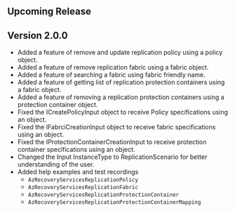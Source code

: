 <!--
    Please leave this section at the top of the change log.
    Changes for the upcoming release should go under the section titled "Upcoming Release", and should adhere to the following format:
    ## Upcoming Release
    * Overview of change #1
        - Additional information about change #1
    * Overview of change #2
        - Additional information about change #2
        - Additional information about change #2
    * Overview of change #3
    * Overview of change #4
        - Additional information about change #4
    ## YYYY.MM.DD - Version X.Y.Z (Previous Release)
    * Overview of change #1
        - Additional information about change #1
-->
## Upcoming Release

## Version 2.0.0
* Added a feature of remove and update replication policy using a policy object.
* Added a feature of remove replication fabric using a fabric object.
* Added a feature of searching a fabric using fabric friendly name.
* Added a feature of getting list of replication protection containers using a fabric object.
* Added a feature of removing a replication protection containers using a protection container object.
* Fixed the ICreatePolicyInput object to receive Policy specifications using an object.
* Fixed the IFabrciCreationInput object to receive fabric specifications using an object.
* Fixed the IProtectionContainerCreationInput to receive protection container specifications using an object.
* Changed the Input InstanceType to ReplicationScenario for better understanding of the user.
* Added help examples and test recordings
  * `AzRecoveryServicesReplicationPolicy`
  * `AzRecoveryServicesReplicationFabric`
  * `AzRecoveryServicesReplicationProtectionContainer`
  * `AzRecoveryServicesReplicationProtectionContainerMapping`